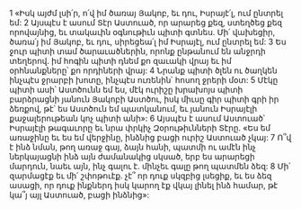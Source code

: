 1 «Իսկ այժմ լսի՛ր, ո՛վ իմ ծառայ Յակոբ,
եւ դու, Իսրայէ՛լ, ում ընտրել եմ:
2 Այսպէս է ասում Տէր Աստուած,
որ արարեց քեզ,
ստեղծեց քեզ որովայնից,
եւ տակաւին օգնութիւն պիտի գտնես.
Մի՛ վախեցիր, ծառա՛յ իմ Յակոբ,
եւ դու, սիրեցեա՛լ իմ Իսրայէլ, ում ընտրել եմ:
3 Ես ջուր պիտի տամ ծարաւածներին,
որոնք ընթանում են անջրդի տեղերով.
իմ հոգին պիտի դնեմ քո զաւակի վրայ
եւ իմ օրհնանքները՝ քո որդիների վրայ:
4 Նրանք պիտի ծլեն ու ծաղկեն ինչպէս ջրարբի խոտը,
ինչպէս ուռենին՝ հոսող ջրերի մօտ:
5 Մէկը պիտի ասի՝ Աստծունն եմ ես,
մէկ ուրիշը խրախոյս պիտի բարձրացնի յանուն Յակոբի Աստծու,
իսկ միւսը գիր պիտի գրի իր ձեռքով,
թէ՝ ես Աստծուն եմ պատկանում,
եւ յանուն Իսրայէլի քաջալերութեան կոչ պիտի անի»:
6 Այսպէս է ասում Աստուած՝
Իսրայէլի թագաւորը եւ նրա փրկիչ Զօրութիւնների Տէրը.
«Ես եմ առաջինը եւ ես եմ վերջինը,
ինձնից բացի ուրիշ Աստուած չկայ:
7 Ո՞վ է ինձ նման, թող առաջ գայ,
ձայն հանի, պատմի ու ամէն ինչ ներկայացնի ինձ այն ժամանակից սկսած,
երբ ես արարեցի մարդուն,
նաեւ այն, ինչ գալու է.
մինչեւ գալը թող պատմեն ձեզ:
8 Մի՛ զարմացէք եւ մի՛ շփոթուէք.
չէ՞ որ դուք սկզբից լսեցիք,
եւ ես ձեզ ասացի, որ դուք ինքներդ իսկ կարող էք վկայ լինել ինձ համար,
թէ կա՞յ այլ Աստուած, բացի ինձնից»:
